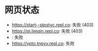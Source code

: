 # 网页状态
- https://start--stpstyc.repl.co: 失败 (403)
- https://qi.limqin.repl.co: 失败 (403)
- : 失败
- https://ypto.tnpyv.repl.co: 失败
